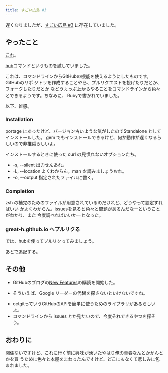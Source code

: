 ```yaml
---
title: すごい広島 #3
---
```


遅くなりましたが、[すごい広島 #3](http://great-h.github.io/events/event-003.html)
に存在していました。

やったこと
----------

[これ](https://github.com/great-h/great-h.github.io/issues/75)。

[hub](https://github.com/defunkt/hub)コマンドというものを試していました。

これは、コマンドラインからGitHubの機能を使えるようにしたものです。GitHubのリポ
ジトリを作成することやら、プルリクエストを投げたりだとか、フォークしたりだとか
などうぇっぶ上からやることをコマンドラインから色々とできるようです。ちなみに、
Rubyで書かれていました。

以下、雑感。

### Installation

portage にあったけど、バージョン古いような気がしたのでStandalone としてインストールした。
gem でもインストールできるけど、何か動作が遅くなるらしいので非推奨らしいよ。

インストールするときに使った curl の見慣れないオプションたち。

* -s, \--silent 出力せんあれ。
* -L, \--location よくわからん。man を読みましょうおれ。
* -o, \--output <file> 指定されたファイルに書く。

### Completion

zsh の補完のためのファイルが用意されているのだけれど、どうやって設定すればいい
かよくわからん。issuesを見ると色々と問題があるんだなーということがわかり、また
今度調べればいいかーとなった。

### great-h.github.io へプルリクる

では、hubを使ってプルリクってみましょう。

あとで追記する。


その他
------

* GitHubのブログの[New Features](https://github.com/blog/ship.atom)の購読を開始した。
 - そういえば、Google リーダーの代替を探さないといけないですね。
* octgitっていうGitHubのAPIを簡単に使うためのライブラリがあるらしいよ。
* コマンドラインから issues とか見たいので、今度それできるやつを探そう。


おわりに
--------

関係ないですけど、これに行く前に興味が湧いたやはり俺の青春なんとかかんとかを買
うために色々と本屋をまわったんですけど、どこにもなくて悲しみに包まれました。
